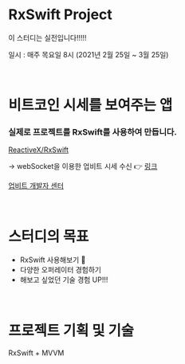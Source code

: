 # RxSwift Project

이 스터디는 실전입니다!!!!!


일시 : 매주 목요일 8시 (2021년 2월 25일 ~ 3월 25일)

<br>

# 비트코인 시세를 보여주는 앱


### 실제로 프로젝트를 RxSwift를 사용하여 만듭니다.

[ReactiveX/RxSwift](https://github.com/ReactiveX/RxSwift)

→ webSocket을 이용한 업비트 시세 수신 👉 [링크](https://docs.upbit.com/docs/upbit-quotation-websocket)


[업비트 개발자 센터](https://docs.upbit.com/reference)

<br>

# 스터디의 목표

- RxSwift 사용해보기 🤟
- 다양한 오퍼레이터 경험하기
- 해보고 싶었던 기술 경험 UP!!!

<br>

# 프로젝트 기획 및 기술

RxSwift + MVVM


